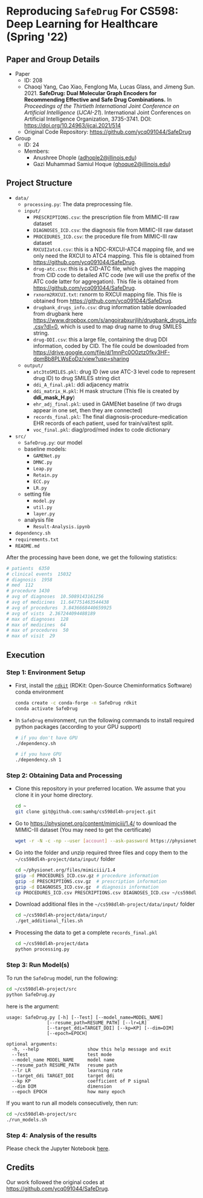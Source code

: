 # Reproducing `SafeDrug` For CS598: Deep Learning for Healthcare (Spring '22)

## Paper and Group Details

- Paper
  - ID: 208
  - Chaoqi Yang, Cao Xiao, Fenglong Ma, Lucas Glass, and Jimeng Sun. 2021. **SafeDrug: Dual Molecular Graph Encoders for Recommending Effective and Safe Drug Combinations.** In *Proceedings of the Thirtieth International Joint Conference on Artificial Intelligence* (*IJCAI-21*). International Joint Conferences on Artificial Intelligence Organization, 3735-3741. DOI: https://doi.org/10.24963/ijcai.2021/514
  - Original Code Repository: https://github.com/ycq091044/SafeDrug
- Group
  - ID: 24
  - Members:
    - Anushree Dhople (adhople2@illinois.edu)
    - Gazi Muhammad Samiul Hoque (ghoque2@illinois.edu)

## Project Structure
- `data/`
  - `processing.py`: The data preprocessing file.
  - `input/`
    - `PRESCRIPTIONS.csv`: the prescription file from MIMIC-III raw dataset
    - `DIAGNOSES_ICD.csv`: the diagnosis file from MIMIC-III raw dataset
    - `PROCEDURES_ICD.csv`: the procedure file from MIMIC-III raw dataset
    - `RXCUI2atc4.csv`: this is a NDC-RXCUI-ATC4 mapping file, and we only need the RXCUI to ATC4 mapping. This file is obtained from https://github.com/ycq091044/SafeDrug.
    - `drug-atc.csv`: this is a CID-ATC file, which gives the mapping from CID code to detailed ATC code (we will use the prefix of the ATC code latter for aggregation). This file is obtained from https://github.com/ycq091044/SafeDrug.
    - `rxnorm2RXCUI.txt`: rxnorm to RXCUI mapping file. This file is obtained from https://github.com/ycq091044/SafeDrug.
    - `drugbank_drugs_info.csv`: drug information table downloaded from drugbank here https://www.dropbox.com/s/angoirabxurjljh/drugbank_drugs_info.csv?dl=0, which is used to map drug name to drug SMILES string.
    - `drug-DDI.csv`: this a large file, containing the drug DDI information, coded by CID. The file could be downloaded from https://drive.google.com/file/d/1mnPc0O0ztz0fkv3HF-dpmBb8PLWsEoDz/view?usp=sharing
  - `output/`
    - `atc3toSMILES.pkl`: drug ID (we use ATC-3 level code to represent drug ID) to drug SMILES string dict
    - `ddi_A_final.pkl`: ddi adjacency matrix
    - `ddi_matrix_H.pkl`: H mask structure (This file is created by **ddi_mask_H.py**)
    - `ehr_adj_final.pkl`: used in GAMENet baseline (if two drugs appear in one set, then they are connected)
    - `records_final.pkl`: The final diagnosis-procedure-medication EHR records of each patient, used for train/val/test split.
    - `voc_final.pkl`: diag/prod/med index to code dictionary
- `src/`
  - `SafeDrug.py`: our model
  - baseline models:
    - `GAMENet.py`
    - `DMNC.py`
    - `Leap.py`
    - `Retain.py`
    - `ECC.py`
    - `LR.py`
  - setting file
    - `model.py`
    - `util.py`
    - `layer.py`
  - analysis file
    - `Result-Analysis.ipynb`
- `dependency.sh`
- `requirements.txt`
- `README.md`

After the processing have been done, we get the following statistics:

```bash
# patients  6350
# clinical events  15032
# diagnosis  1958
# med  112
# procedure 1430
# avg of diagnoses  10.5089143161256
# avg of medicines  11.647751463544438
# avg of procedures  3.8436668440659925
# avg of vists  2.367244094488189
# max of diagnoses  128
# max of medicines  64
# max of procedures  50
# max of visit  29
```

## Execution

### Step 1: Environment Setup

- First, install the [`rdkit`](https://www.rdkit.org/) (RDKit: Open-Source Cheminformatics Software) conda environment

  ```bash
  conda create -c conda-forge -n SafeDrug rdkit
  conda activate SafeDrug
  ```

- In `SafeDrug` environment, run the following commands to install required python packages (according to your GPU support)

  ```bash
  # if you don't have GPU
  ./dependency.sh

  # if you have GPU
  ./dependency.sh 1
  ```

### Step 2: Obtaining Data and Processing

- Clone this repository in your preferred location. We assume that you clone it in your home directory.
  
  ```bash
  cd ~
  git clone git@github.com:samhq/cs598dl4h-project.git 
  ```

- Go to https://physionet.org/content/mimiciii/1.4/ to download the MIMIC-III dataset (You may need to get the certificate)

  ```bash
  wget -r -N -c -np --user [account] --ask-password https://physionet.org/files/mimiciii/1.4/
  ```

- Go into the folder and unzip required three files and copy them to the `~/cs598dl4h-project/data/input/` folder

  ```bash
  cd ~/physionet.org/files/mimiciii/1.4
  gzip -d PROCEDURES_ICD.csv.gz # procedure information
  gzip -d PRESCRIPTIONS.csv.gz  # prescription information
  gzip -d DIAGNOSES_ICD.csv.gz  # diagnosis information
  cp PROCEDURES_ICD.csv PRESCRIPTIONS.csv DIAGNOSES_ICD.csv ~/cs598dl4h-project/data/input/
  ```

- Download additional files in the `~/cs598dl4h-project/data/input/` folder
  
  ```bash
  cd ~/cs598dl4h-project/data/input/
  ./get_additional_files.sh
  ```

- Processing the data to get a complete `records_final.pkl`

  ```bash
  cd ~/cs598dl4h-project/data
  python processing.py
  ```

### Step 3: Run Model(s)

To run the `SafeDrug` model, run the following:

```bash
cd ~/cs598dl4h-project/src
python SafeDrug.py
```

here is the argument:

    usage: SafeDrug.py [-h] [--Test] [--model_name=MODEL_NAME]
                   [--resume_path=RESUME_PATH] [--lr=LR]
                   [--target_ddi=TARGET_DDI] [--kp=KP] [--dim=DIM]
                   [--epoch=EPOCH]
    
    optional arguments:
      -h, --help                  show this help message and exit
      --Test                      test mode
      --model_name MODEL_NAME     model name
      --resume_path RESUME_PATH   resume path
      --lr LR                     learning rate
      --target_ddi TARGET_DDI     target ddi
      --kp KP                     coefficient of P signal
      --dim DIM                   dimension
      --epoch EPOCH               how many epoch

If you want to run all models consecutively, then run:

```bash
cd ~/cs598dl4h-project/src
./run_models.sh
```

### Step 4: Analysis of the results

Please check the Jupyter Notebook [here](./src/Result-Analysis.ipynb).

## Credits

Our work followed the original codes at https://github.com/ycq091044/SafeDrug.
